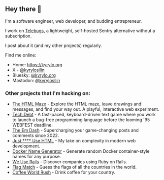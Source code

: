 ## Hey there 👋

I'm a software engineer, web developer, and budding entrepreneur.

I work on [Telebugs](https://telebugs.com), a lightweight, self-hosted Sentry alternative without a subscription.

I post about it (and my other projects) regularly.

Find me online:

- Home: https://kyrylo.org
- X - [@kyrylosilin](https://x.com/kyrylosilin)
- Bluesky: [@kyrylo.org](https://bsky.app/profile/kyrylo.org)
- Mastodon: [@kyrylosilin](https://mastodon.social/@kyrylosilin)

### Other projects that I'm hacking on:

- [The HTML Maze](https://htmlmaze.com) - Explore the HTML maze, leave drawings and messages, and find your way out. A playful, interactive web experiment.
- [Tech Debt](https://techdebtgame.com) - A fast-paced, keyboard-driven text game where you work to launch a bug-free programming language before the looming '95 WEBFEST deadline.
- [The Em Dash](https://the-em-dash.com) - Supercharging your game-changing posts and comments since 2022.
- [Just **** Use HTML](https://justfuckingusehtml.com) - My take on complexity in modern web development.
- [Docker Name Generator](https://dockernamegenerator.com) - Generate random Docker container-style names for any purpose.
- [We Use Rails](https://weuserails.com) - Discover companies using Ruby on Rails.
- [Flag Match](https://flagmatch.com) - Guess the flags of all the countries in the world.
- [Coffee World Rush](https://coffeeworldrush.com) - Drink coffee for your country.
